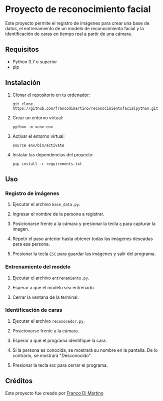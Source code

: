 # Proyecto de reconocimiento facial

Este proyecto permite el registro de imágenes para crear una base de datos, el entrenamiento de un modelo de reconocimiento facial y la identificación de caras en tiempo real a partir de una cámara.

## Requisitos

- Python 3.7 o superior
- pip

## Instalación

1. Clonar el repositorio en tu ordenador:

    ```
    git clone https://github.com/francodimartino/reconocimientofacialpython.git
    ```

2. Crear un entorno virtual:

    ```
    python -m venv env
    ```

3. Activar el entorno virtual:

    ```
    source env/bin/activate
    ```

4. Instalar las dependencias del proyecto:

    ```
    pip install -r requirements.txt
    ```

## Uso

### Registro de imágenes

1. Ejecutar el archivo `base_data.py`.

2. Ingresar el nombre de la persona a registrar.

3. Posicionarse frente a la cámara y presionar la tecla `q` para capturar la imagen.

4. Repetir el paso anterior hasta obtener todas las imágenes deseadas para esa persona.

5. Presionar la tecla `ESC` para guardar las imágenes y salir del programa.

### Entrenamiento del modelo

1. Ejecutar el archivo `entrenamiento.py`.

2. Esperar a que el modelo sea entrenado.

3. Cerrar la ventana de la terminal.

### Identificación de caras

1. Ejecutar el archivo `reconocedor.py`.

2. Posicionarse frente a la cámara.

3. Esperar a que el programa identifique la cara.

4. Si la persona es conocida, se mostrará su nombre en la pantalla. De lo contrario, se mostrará "Desconocido".

5. Presionar la tecla `ESC` para cerrar el programa.

## Créditos

Este proyecto fue creado por [Franco Di Martino](https://github.com/francodimartino) 

